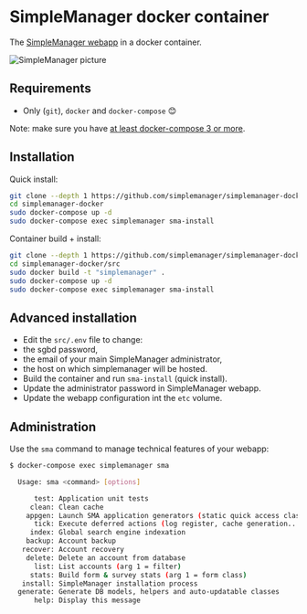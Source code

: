 # SimpleManager docker container

The [SimpleManager webapp](https://www.simplemanager.org) in a docker container.

![SimpleManager picture](https://blog.simplemanager.org/wp-content/uploads/2017/11/sma-factures.png)

## Requirements

* Only (`git`), `docker` and `docker-compose` :blush:

Note: make sure you have [at least docker-compose 3 or more](https://docs.docker.com/compose/install/).

## Installation

Quick install:

```bash
git clone --depth 1 https://github.com/simplemanager/simplemanager-docker
cd simplemanager-docker
sudo docker-compose up -d
sudo docker-compose exec simplemanager sma-install
```

Container build + install:

```bash
git clone --depth 1 https://github.com/simplemanager/simplemanager-docker
cd simplemanager-docker/src
sudo docker build -t "simplemanager" .
sudo docker-compose up -d
sudo docker-compose exec simplemanager sma-install
```

## Advanced installation

* Edit the `src/.env` file to change:
 * the sgbd password,
 * the email of your main SimpleManager administrator,
 * the host on which simplemanager will be hosted.
* Build the container and run `sma-install` (quick install).
* Update the administrator password in SimpleManager webapp.
* Update the webapp configuration int the `etc` volume.

## Administration

Use the `sma` command to manage technical features of your webapp:

```bash
$ docker-compose exec simplemanager sma

  Usage: sma <command> [options]

      test: Application unit tests
     clean: Clean cache
    appgen: Launch SMA application generators (static quick access classes)
      tick: Execute deferred actions (log register, cache generation...)
     index: Global search engine indexation
    backup: Account backup
   recover: Account recovery
    delete: Delete an account from database
      list: List accounts (arg 1 = filter)
     stats: Build form & survey stats (arg 1 = form class)
   install: SimpleManager installation process
  generate: Generate DB models, helpers and auto-updatable classes
      help: Display this message
```

